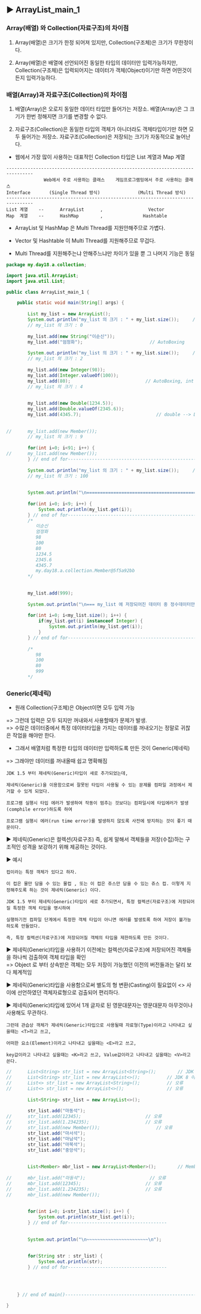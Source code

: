 ## ▶ ArrayList_main_1

### Array(배열) 와 Collection(자료구조)의 차이점     

1. Array(배열)은 크기가 한정 되어져 있지만,  Collection(구조체)은 크기가 무한정이다.
    
2. Array(배열)은 배열에 선언되어진 동일한 타입의 데이터만 입력가능하지만, Collection(구조체)은 입력되어지는 데이터가 객체(Object)이기만 하면 어떤것이든지 입력가능하다. 


### 배열(Array)과 자료구조(Collection)의 차이점

1. 배열(Array)은 오로지 동일한 데이터 타입만 들어가는 저장소. 배열(Array)은 그 크기가 한번 정해지면 크기를 변경할 수 없다.
  
2. 자료구조(Collection)은 동일한 타입의 객체가 아니더라도 객체타입이기만 하면 모두 들어가는 저장소. 자료구조(Collection)은 저장되는 크기가 자동적으로 늘어난다.
 
* 웹에서 가장 많이 사용하는 대표적인 Collection 타입은 List 계열과 Map 계열

```
--------------------------------------------------------------------------------
              Web에서 주로 사용하는 클래스    게임프로그램밍에서 주로 사용하는 클래스
Interface       (Single Thread 방식)              (Multi Thread 방식)
--------------------------------------------------------------------------------         
List 계열    --      ArrayList      ,                 Vector
Map  계열    --      HashMap        ,               Hashtable 
```

 * ArrayList 및 HashMap 은 Multi Thread를 지원안해주므로 가볍다.
   
 * Vector 및 Hashtable 이 Multi Thread를 지원해주므로 무겁다.

 * Multi Thread를 지원해주는냐 안해주느냐만 차이가 있을 뿐 그 나머지 기능은 동일

```java
package my.day18.a.collection;

import java.util.ArrayList;
import java.util.List;

public class ArrayList_main_1 {

	public static void main(String[] args) {
		
		List my_list = new ArrayList();
		System.out.println("my_list 의 크기 : " + my_list.size());		// .length == .size
		// my_list 의 크기 : 0
		
		my_list.add(new String("이순신"));
		my_list.add("엄정화");							// AutoBoxing
		
		System.out.println("my_list 의 크기 : " + my_list.size());		// .length == .size
		// my_list 의 크기 : 2
		
		my_list.add(new Integer(98));
		my_list.add(Integer.valueOf(100));
		my_list.add(80);							// AutoBoxing, int ---> Integer 로 autoboxing 해준다.
		// my_list 의 크기 : 4
		
		
		my_list.add(new Double(1234.5));
		my_list.add(Double.valueOf(2345.6));
		my_list.add(4345.7);							// double --> Double 로 autoboxing 해준다.
		
		
//		my_list.add(new Member());
        // my_list 의 크기 : 9
		
		for(int i=0; i<91; i++) {
//		my_list.add(new Member());
		} // end of for----------------------------------------------------
		
		System.out.println("my_list 의 크기 : " + my_list.size());		// .length == .size
		// my_list 의 크기 : 100
		
		
		System.out.println("\n===========================================================\n");
		
		for(int i=0; i<9; i++) {
			System.out.println(my_list.get(i));
		} // end of for-----------------------------------------------------
		/*
		   이순신
		   엄정화
		   98
		   100
		   80
		   1234.5
		   2345.6
		   4345.7
		   my.day18.a.collection.Member@5f5a92bb		  
		*/
		
		
		my_list.add(999);
		
		System.out.println("\n=== my_list 에 저장되어진 데이터 중 정수데이터만 출력하기 ===\n");
		
		for(int i=0; i<my_list.size(); i++) {
			if(my_list.get(i) instanceof Integer) {
				System.out.println(my_list.get(i));
			}
		} // end of for-----------------------------------------------------
		
		/*
		   98 
		   100 
		   80 
		   999  
		*/
```
### Generic(제네릭)

* 원래 Collection(구조체)은 Object이면 모두 입력 가능
  
=> 그런데 입력은 모두 되지만 꺼내와서 사용할때가 문제가 발생.   
=> 수많은 데이터중에서 특정 데이터타입을 가지는 데이터를 꺼내오기는 정말로 귀찮은 작업을 해야만 한다.

* 그래서 배열처럼 특정한 타입의 데이터만 입력하도록 만든 것이 Generic(제네릭)

=> 그래야만 데이터를 꺼내올때 쉽고 명확해짐

```
JDK 1.5 부터 제네릭(Generic)타입이 새로 추가되었는데,

제네릭(Generic)을 이용함으로써 잘못된 타입이 사용될 수 있는 문제를 컴파일 과정에서 제거할 수 있게 되었다.

프로그램 실행시 타입 에러가 발생하여 작동이 멈추는 것보다는 컴파일시에 타입에러가 발생(comphile error)하도록 하여

프로그램 실행시 에러(run time error)를 발생하지 않도록 사전에 방지하는 것이 좋기 때문이다.
```

▶ 제네릭(Generic)은 컬렉션(자료구조) 즉, 쉽게 말해서 객체들을 저장(수집)하는 구조적인 성격을 보강하기 위해 제공하는 것이다.

▶ 예시
```
컵이라는 특정 객체가 있다고 하자. 

이 컵은 물만 담을 수 있는 물컵 , 또는 이 컵은 쥬스만 담을 수 있는 쥬스 컵. 이렇게 지정해주도록 하는 것이 제네릭(Generic) 이다.    
```

```	
JDK 1.5 부터 제네릭(Generic)타입이 새로 추가되면서, 특정 컬렉션(자료구조)에 저장되어질 특정한 객체 타입을 명시하여   

실행하기전 컴파일 단계에서 특정한 객체 타입이 아니면 에러를 발생토록 하여 저장이 불가능하도록 만들었다.   

즉, 특정 컬렉션(자료구조)에 저장되어질 객체의 타입을 제한하도록 만든 것이다.
```
	
▶ 제네릭(Generic)타입을 사용하기 이전에는 컬렉션(자료구조)에 저장되어진 객체들을 하나씩 검출하여 객체 타입을 확인   
=> Object 로 부터 상속받은 객체는 모두 저장이 가능했던 이전의 버전들과는 달리 보다 체계적임
	
▶ 제네릭(Generic)타입을 사용함으로써 별도의 형 변환(Casting)이 필요없이 <> 사이에 선언하였던 객체자료형으로 검출되어 편리하다.     

▶ 제네릭(Generic)타입에 있어서 1개 글자로 된 영문대문자는 영문대문자 아무것이나 사용해도 무관하다.   
```
그런데 관습상 객체가 제네릭(Generic)타입으로 사용될때 자료형(Type)이라고 나타내고 싶을때는 <T>라고 쓰고,

어떠한 요소(Element)이라고 나타내고 싶을때는 <E>라고 쓰고,

key값이라고 나타내고 싶을때는 <K>라고 쓰고, Value값이라고 나타내고 싶을때는 <V>라고 쓴다.
```
```java
//		List<String> str_list = new ArrayList<String>();		// JDK 8 이전버전, String 만 들어올 수 있다.
//		List<String> str_list = new ArrayList<>();			// JDK 8 이후버전		
//		List<> str_list = new ArrayList<String>();			// 오류
//		List<> str_list = new ArrayList<>();				// 오류
		
		List<String> str_list = new ArrayList<>();
				
		str_list.add("마동석");
//		str_list.add(12345);						// 오류
//		str_list.add(1.234235); 					// 오류
//		str_list.add(new Member()); 					// 오류
		str_list.add("마서석");
		str_list.add("마남석");
		str_list.add("마북석");
		str_list.add("중앙석");
		
		
		List<Member> mbr_list = new ArrayList<Member>();		// Member 만 들어올 수 있다.
		
//		mbr_list.add("마동석");						// 오류
//		mbr_list.add(12345);						// 오류
//		mbr_list.add(1.234235); 					// 오류
//		mbr_list.add(new Member()); 
		
								
		for(int i=0; i<str_list.size(); i++) {
			System.out.println(str_list.get(i));
		} // end of for-------------------------------------
		
		
		System.out.println("\n~~~~~~~~~~~~~~~~~~~~~~~\n");
		
		
		for(String str : str_list) {
			System.out.println(str);
		} // end of for-------------------------------------
		
		
		

	} // end of main()------------------------------------------------------------------------------

}
```

